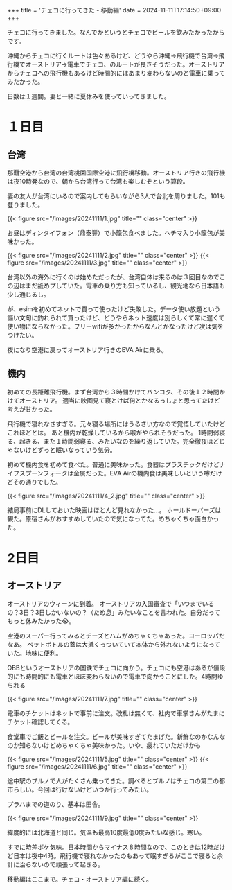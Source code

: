 +++
title = 'チェコに行ってきた - 移動編'
date = 2024-11-11T17:14:50+09:00
+++

チェコに行ってきました。なんでかというとチェコでビールを飲みたかったからです。

沖縄からチェコに行くルートは色々あるけど、どうやら沖縄→飛行機で台湾→飛行機でオーストリア→電車でチェコ、のルートが良さそうだった。オーストリアからチェコへの飛行機もあるけど時間的にはあまり変わらないのと電車に乗ってみたかった。

日数は１週間。妻と一緒に夏休みを使っていってきました。

# １日目

## 台湾

那覇空港から台湾の台湾桃園国際空港に飛行機移動。オーストリア行きの飛行機は夜10時発なので、朝から台湾行って台湾も楽しむぞという算段。

妻の友人が台湾にいるので案内してもらいながら3人で台北を周りました。101も登りました。

{{< figure src="/images/20241111/1.jpg" title="" class="center" >}}

お昼はディンタイフォン（鼎泰豐）で小籠包食べました。ヘチマ入り小籠包が美味かった。

{{< figure src="/images/20241111/2.jpg" title="" class="center" >}}
{{< figure src="/images/20241111/3.jpg" title="" class="center" >}}

台湾以外の海外に行くのは始めただったが、台湾自体は来るのは３回目なのでこの辺はまだ舐めプしていた。電車の乗り方も知っているし、観光地なら日本語も少し通じるし。

が、esimを初めてネットで買って使ったけど失敗した。データ使い放題という謳い文句に釣れられて買ったけど、どうやらネット速度は別らしくて常に遅くて使い物にならなかった。フリーwifiが多かったからなんとかなったけど次は気をつけたい。

夜になり空港に戻ってオーストリア行きのEVA Airに乗る。

## 機内

初めての長距離飛行機。まず台湾から３時間かけてバンコク、その後１２時間かけてオーストリア。
適当に映画見て寝とけば何とかなるっしょと思ってたけど考えが甘かった。

飛行機で寝れなさすぎる。元々寝る場所にはうるさい方なので覚悟していたけどこれほどとは。
あと機内が乾燥しているから喉がやられそうだった。
1時間弱寝る、起きる、また１時間弱寝る、みたいなのを繰り返していた。完全徹夜ほどじゃないけどずっと眠いなっていう気分。

初めて機内食を初めて食べた。普通に美味かった。食器はプラスチックだけどナイフスプーンフォークは金属だった。EVA Airの機内食は美味しいという噂だけどその通りでした。

{{< figure src="/images/20241111/4_2.jpg" title="" class="center" >}}

結局事前にDLしておいた映画はほとんど見れなかった…。
ホールドーバーズは観た。原宿さんがおすすめしていたので気になってた。めちゃくちゃ面白かった。

# 2日目
## オーストリア

オーストリアのウィーンに到着。
オーストリアの入国審査で「いつまでいるの？3日？3日しかいないの？（ため息」みたいなことを言われた。自分だってもっと休みたかった😭。

空港のスーパー行ってみるとチーズとハムがめちゃくちゃあった。ヨーロッパだなあ。
ペットボトルの蓋は大抵くっついていて本体から外れないようになっていた。地味に便利。

OBBというオーストリアの国鉄でチェコに向かう。チェコにも空港はあるが値段的にも時間的にも電車とほぼ変わらないので電車で向かうことにした。4時間ゆられる

{{< figure src="/images/20241111/7.jpg" title="" class="center" >}}

電車のチケットはネットで事前に注文。改札は無くて、社内で車掌さんがたまにチケット確認してくる。

食堂車でご飯とビールを注文。ビールが美味すぎてたまげた。新鮮なのかなんなのか知らないけどめちゃくちゃ美味かった。いや、疲れていただけかも

{{< figure src="/images/20241111/5.jpg" title="" class="center" >}}
{{< figure src="/images/20241111/6.jpg" title="" class="center" >}}

途中駅のブルノで人がたくさん乗ってきた。調べるとブルノはチェコの第二の都市らしい。今回は行けないけどいつか行ってみたい。

プラハまでの道のり、基本は田舎。

{{< figure src="/images/20241111/9.jpg" title="" class="center" >}}


緯度的には北海道と同じ。気温も最高10度最低0度みたいな感じ。寒い。

すでに時差ボケ気味。日本時間からマイナス８時間なので、このときは12時だけど日本は夜中4時。飛行機で寝れなかったのもあって眠すぎるがここで寝ると余計に治らないので頑張って起きる。

移動編はここまで。チェコ・オーストリア編に続く。

